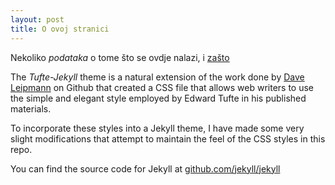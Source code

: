 ```yaml
---
layout: post
title: O ovoj stranici
---
```


Nekoliko *podataka* o tome što se ovdje nalazi, i [zašto](http://www.ffzg.unizg.hr/klafil)

The *Tufte-Jekyll* theme is a natural extension of the work done by [Dave Leipmann](https://github.com/daveliepmann/tufte-css) on Github that created a CSS file that allows web writers to use the simple and elegant style employed by Edward Tufte in his published materials.

To incorporate these styles into a Jekyll theme, I have made some very slight modifications that attempt to maintain the feel of the CSS styles in this repo.

You can find the source code for Jekyll at [github.com/jekyll/jekyll](https://github.com/jekyll/jekyll)
